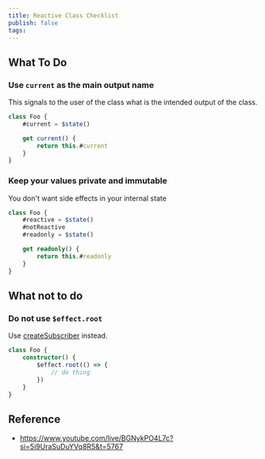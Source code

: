 ```yaml
---
title: Reactive Class Checklist
publish: false
tags:
---
```


## What To Do

### Use `current` as the main output name

This signals to the user of the class what is the intended output of the class.

```ts
class Foo {
	#current = $state()

	get current() {
		return this.#current
	}
}
```

### Keep your values private and immutable

You don't want side effects in your internal state

```ts
class Foo {
	#reactive = $state()
	#notReactive
	#readonly = $state()

	get readonly() {
		return this.#readonly
	}
}
```

## What not to do

### Do not use `$effect.root`

Use [createSubscriber](https://svelte.dev/docs/svelte/svelte-reactivity#createSubscriber) instead.

```ts
class Foo {
	constructor() {
		$effect.root(() => {
			// do thing
		})
	}
}
```

## Reference

- https://www.youtube.com/live/BGNykPO4L7c?si=5i9UraSuDuYVq8R5&t=5767
